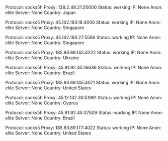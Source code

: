 Protocol: socks5h
Proxy: 138.2.48.21:20000
Status: working
IP: None
Anon: elite
Server: None
Country: Japan

Protocol: socks5
Proxy: 45.142.193.18:4006
Status: working
IP: None
Anon: elite
Server: None
Country: Singapore

Protocol: socks5
Proxy: 45.142.193.27:5566
Status: working
IP: None
Anon: elite
Server: None
Country: Singapore

Protocol: socks5
Proxy: 185.93.89.145:4222
Status: working
IP: None
Anon: elite
Server: None
Country: Ukraine

Protocol: socks5h
Proxy: 45.91.92.45:16636
Status: working
IP: None
Anon: elite
Server: None
Country: Brazil

Protocol: socks5
Proxy: 185.93.89.145:4071
Status: working
IP: None
Anon: elite
Server: None
Country: United States

Protocol: socks5h
Proxy: 45.12.132.30:51991
Status: working
IP: None
Anon: elite
Server: None
Country: Cyprus

Protocol: socks5h
Proxy: 45.91.92.45:37509
Status: working
IP: None
Anon: elite
Server: None
Country: Brazil

Protocol: socks5
Proxy: 185.93.89.177:4022
Status: working
IP: None
Anon: elite
Server: None
Country: United States

